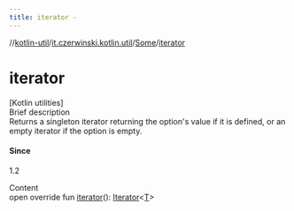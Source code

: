 ```yaml
---
title: iterator -
---
```

//[kotlin-util](../../index.md)/[it.czerwinski.kotlin.util](../index.md)/[Some](index.md)/[iterator](iterator.md)



# iterator  
[Kotlin utilities]  
Brief description  
Returns a singleton iterator returning the option's value if it is defined, or an empty iterator if the option is empty.  
  


#### Since  
1.2  
  
  
Content  
open override fun [iterator](iterator.md)(): [Iterator](https://kotlinlang.org/api/latest/jvm/stdlib/kotlin.collections/-iterator/index.html)<[T](index.md)>  



